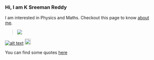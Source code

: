 ### Hi, I am **K Sreeman Reddy**
I am interested in Physics and Maths. Checkout this page to know [about me](http://iamsreeman.github.io/about).

> <img src="https://render.githubusercontent.com/render/math?math=G_{\mu\nu}%2B\Lambda g_{\mu\nu}=\dfrac{8\pi G}{c^4}T_{\mu\nu}">

<!-- display the social media buttons in your README -->

[![alt text][1.1]][1]
[<img src="https://www.flaticon.com/svg/static/icons/svg/25/25670.svg" width="20" height="20"/>][2]


[1.1]: http://i.imgur.com/P3YfQoD.png (facebook icon with padding)
[2.1]: https://cdn.sstatic.net/Sites/stackexchange/Img/apple-touch-icon@2.png (stack icon)

<!-- icons without padding -->

[1.2]: http://i.imgur.com/fep1WsG.png (facebook icon without padding)
[2.2]: https://cdn.sstatic.net/Sites/physics/Img/logo.svg?v=6eb7d730c013 (stack icon)

[1]: http://www.facebook.com/iamsreeman
[2]: https://physics.stackexchange.com/users/264772/kasi-reddy-sreeman-reddy
[3]: mailto:sreemanmohanreddy@gmail.com

You can find some quotes [here](http://iamsreeman.github.io/quotes)
